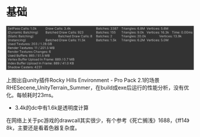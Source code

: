 # 基础

![范例](<../.gitbook/assets/image (1) (1).png>)

上图出自unity插件Rocky Hills Environment - Pro Pack 2.1的场景RHESecene\_UnityTerrain\_Summer，在build成exe后运行的性能分析，没有优化。每帧耗时23ms。

* 3.4k的dc中有1.6k是透明度计算

在网络上关于pc游戏的drawcall其实很少，有个参考《死亡搁浅》1688，《ff14》8k，主要还是看着色器复杂度。



